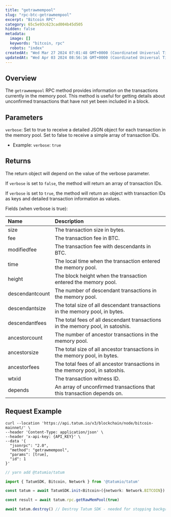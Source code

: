 ```yaml
---
title: "getrawmempool"
slug: "rpc-btc-getrawmempool"
excerpt: "Bitcoin RPC"
category: 65c5e93c623cad004b45d505
hidden: false
metadata: 
  image: []
  keywords: "bitcoin, rpc"
  robots: "index"
createdAt: "Wed Mar 27 2024 07:01:48 GMT+0000 (Coordinated Universal Time)"
updatedAt: "Wed Apr 03 2024 08:56:16 GMT+0000 (Coordinated Universal Time)"
---
```

## Overview

The `getrawmempool` RPC method provides information on the transactions currently in the memory pool. This method is useful for getting details about unconfirmed transactions that have not yet been included in a block.

## Parameters

`verbose`: Set to true to receive a detailed JSON object for each transaction in the memory pool. Set to false to receive a simple array of transaction IDs.

- Example: `verbose`: `true`

## Returns

The return object will depend on the value of the verbose parameter.

If `verbose` is set to `false`, the method will return an array of transaction IDs.

If `verbose` is set to `true`, the method will return an object with transaction IDs as keys and detailed transaction information as values.

Fields (when verbose is true): 

| Name            | Description                                                                    |
| :-------------- | :----------------------------------------------------------------------------- |
| size            | The transaction size in bytes.                                                 |
| fee             | The transaction fee in BTC.                                                    |
| modifiedfee     | The transaction fee with descendants in BTC.                                   |
| time            | The local time when the transaction entered the memory pool.                   |
| height          | The block height when the transaction entered the memory pool.                 |
| descendantcount | The number of descendant transactions in the memory pool.                      |
| descendantsize  | The total size of all descendant transactions in the memory pool, in bytes.    |
| descendantfees  | The total fees of all descendant transactions in the memory pool, in satoshis. |
| ancestorcount   | The number of ancestor transactions in the memory pool.                        |
| ancestorsize    | The total size of all ancestor transactions in the memory pool, in bytes.      |
| ancestorfees    | The total fees of all ancestor transactions in the memory pool, in satoshis.   |
| wtxid           | The transaction witness ID.                                                    |
| depends         | An array of unconfirmed transactions that this transaction depends on.         |

## Request Example

```curl cURL
curl --location 'https://api.tatum.io/v3/blockchain/node/bitcoin-mainnet/' \
--header 'Content-Type: application/json' \
--header 'x-api-key: {API_KEY}' \
--data '{
  "jsonrpc": "2.0",
  "method": "getrawmempool",
  "params": [true],
  "id": 1
}'
```
```typescript JS SDK
// yarn add @tatumio/tatum

import { TatumSDK, Bitcoin, Network } from '@tatumio/tatum'

const tatum = await TatumSDK.init<Bitcoin>({network: Network.BITCOIN})

const result = await tatum.rpc.getRawMemPool(true)

await tatum.destroy() // Destroy Tatum SDK - needed for stopping background jobs
```
